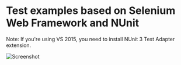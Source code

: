 # Test examples based on Selenium Web Framework and NUnit
Note: If you're using VS 2015, you need to install NUnit 3 Test Adapter extension.

![Screenshot](http://prntscr.com/fkok7y)